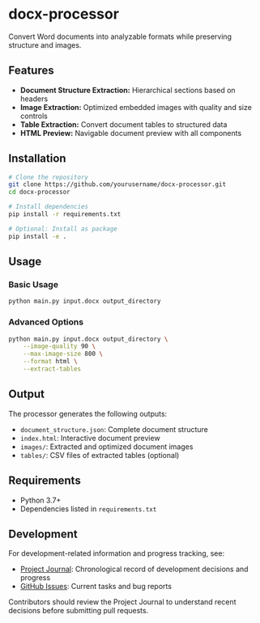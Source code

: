 # docx-processor

Convert Word documents into analyzable formats while preserving structure and images.

## Features

- **Document Structure Extraction:** Hierarchical sections based on headers
- **Image Extraction:** Optimized embedded images with quality and size controls
- **Table Extraction:** Convert document tables to structured data
- **HTML Preview:** Navigable document preview with all components

## Installation

```bash
# Clone the repository
git clone https://github.com/yourusername/docx-processor.git
cd docx-processor

# Install dependencies
pip install -r requirements.txt

# Optional: Install as package
pip install -e .
```

## Usage

### Basic Usage

```bash
python main.py input.docx output_directory
```

### Advanced Options

```bash
python main.py input.docx output_directory \
    --image-quality 90 \
    --max-image-size 800 \
    --format html \
    --extract-tables
```

## Output

The processor generates the following outputs:

- `document_structure.json`: Complete document structure
- `index.html`: Interactive document preview
- `images/`: Extracted and optimized document images
- `tables/`: CSV files of extracted tables (optional)

## Requirements

- Python 3.7+
- Dependencies listed in `requirements.txt`

## Development

For development-related information and progress tracking, see:
- [Project Journal](JOURNAL.md): Chronological record of development decisions and progress
- [GitHub Issues](https://github.com/alexanderpresto/docx-processor/issues): Current tasks and bug reports

Contributors should review the Project Journal to understand recent decisions before submitting pull requests.